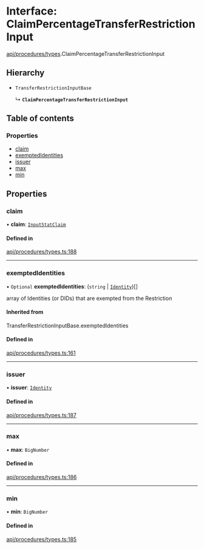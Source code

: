 # Interface: ClaimPercentageTransferRestrictionInput

[api/procedures/types](../wiki/api.procedures.types).ClaimPercentageTransferRestrictionInput

## Hierarchy

- `TransferRestrictionInputBase`

  ↳ **`ClaimPercentageTransferRestrictionInput`**

## Table of contents

### Properties

- [claim](../wiki/api.procedures.types.ClaimPercentageTransferRestrictionInput#claim)
- [exemptedIdentities](../wiki/api.procedures.types.ClaimPercentageTransferRestrictionInput#exemptedidentities)
- [issuer](../wiki/api.procedures.types.ClaimPercentageTransferRestrictionInput#issuer)
- [max](../wiki/api.procedures.types.ClaimPercentageTransferRestrictionInput#max)
- [min](../wiki/api.procedures.types.ClaimPercentageTransferRestrictionInput#min)

## Properties

### claim

• **claim**: [`InputStatClaim`](../wiki/types#inputstatclaim)

#### Defined in

[api/procedures/types.ts:188](https://github.com/PolymeshAssociation/polymesh-sdk/blob/91c2d2d8/src/api/procedures/types.ts#L188)

___

### exemptedIdentities

• `Optional` **exemptedIdentities**: (`string` \| [`Identity`](../wiki/api.entities.Identity.Identity))[]

array of Identities (or DIDs) that are exempted from the Restriction

#### Inherited from

TransferRestrictionInputBase.exemptedIdentities

#### Defined in

[api/procedures/types.ts:161](https://github.com/PolymeshAssociation/polymesh-sdk/blob/91c2d2d8/src/api/procedures/types.ts#L161)

___

### issuer

• **issuer**: [`Identity`](../wiki/api.entities.Identity.Identity)

#### Defined in

[api/procedures/types.ts:187](https://github.com/PolymeshAssociation/polymesh-sdk/blob/91c2d2d8/src/api/procedures/types.ts#L187)

___

### max

• **max**: `BigNumber`

#### Defined in

[api/procedures/types.ts:186](https://github.com/PolymeshAssociation/polymesh-sdk/blob/91c2d2d8/src/api/procedures/types.ts#L186)

___

### min

• **min**: `BigNumber`

#### Defined in

[api/procedures/types.ts:185](https://github.com/PolymeshAssociation/polymesh-sdk/blob/91c2d2d8/src/api/procedures/types.ts#L185)
